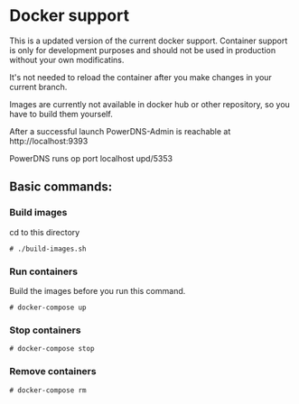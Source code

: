 # Docker support
This is a updated version of the current docker support.
Container support is only for development purposes and should not be used in production without your own modificatins.

It's not needed to reload the container after you make changes in your current branch.

Images are currently not available in docker hub or other repository, so you have to build them yourself.

After a successful launch PowerDNS-Admin is reachable at http://localhost:9393

PowerDNS runs op port localhost upd/5353


## Basic commands:
### Build images
cd to this directory

```# ./build-images.sh```

### Run containers
Build the images before you run this command.

```# docker-compose up```

### Stop containers
```# docker-compose stop```

### Remove containers
```# docker-compose rm```
